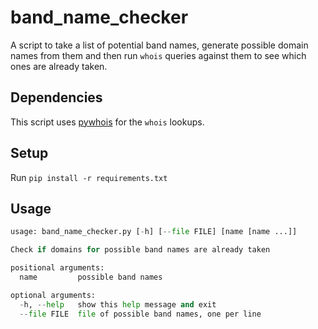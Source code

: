 # band_name_checker

A script to take a list of potential band names, generate possible domain names from them
and then run `whois` queries against them to see which ones are already taken.

## Dependencies

This script uses [pywhois](https://github.com/richardpenman/pywhois) for the `whois` lookups.

## Setup

Run `pip install -r requirements.txt` 

## Usage

```python
usage: band_name_checker.py [-h] [--file FILE] [name [name ...]]

Check if domains for possible band names are already taken

positional arguments:
  name         possible band names

optional arguments:
  -h, --help   show this help message and exit
  --file FILE  file of possible band names, one per line
```